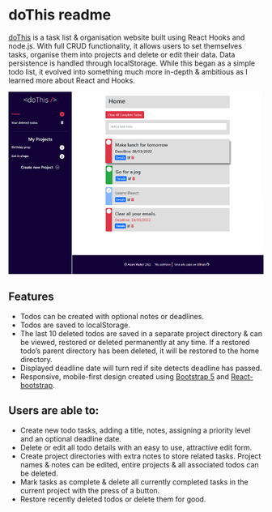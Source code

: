 # doThis readme
[doThis](https://dothistasktracker.netlify.app/) is a task list & organisation website built using React Hooks and node.js. With full CRUD functionality, it allows users to set themselves tasks, organise them into projects and delete or edit their data. Data persistence is handled through localStorage. While this began as a simple todo list, it evolved into something much more in-depth & ambitious as I learned more about React and Hooks.

![Site image](https://raw.githubusercontent.com/Nootuff/Nootuff.github.io/master/imgs/doThis-imgs/doThis-img-1.png)

## Features
- Todos can be created with optional notes or deadlines.
- Todos are saved to localStorage.
- The last 10 deleted todos are saved in a separate project directory & can be viewed, restored or deleted permanently at any time. If a restored todo’s parent directory has been deleted, it will be restored to the home directory.
- Displayed deadline date will turn red if site detects deadline has passed.
- Responsive, mobile-first design created using [Bootstrap 5](https://getbootstrap.com/) and [React-bootstrap](https://react-bootstrap.github.io/).

## Users are able to:
- Create new todo tasks, adding a title, notes, assigning a priority level and an optional deadline date.
- Delete or edit all todo details with an easy to use, attractive edit form.
- Create project directories with extra notes to store related tasks. Project names & notes can be edited, entire projects & all associated todos can be deleted.
- Mark tasks as complete & delete all currently completed tasks in the current project with the press of a button.
- Restore recently deleted todos or delete them for good.
